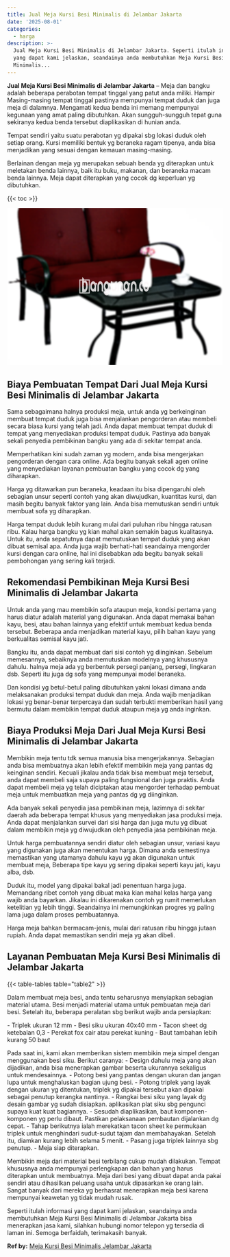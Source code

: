 ```yaml
---
title: Jual Meja Kursi Besi Minimalis di Jelambar Jakarta
date: '2025-08-01'
categories:
  - harga
description: >-
  Jual Meja Kursi Besi Minimalis di Jelambar Jakarta. Seperti itulah informasi
  yang dapat kami jelaskan, seandainya anda membutuhkan Meja Kursi Besi
  Minimalis...
---
```


**Jual Meja Kursi Besi Minimalis di Jelambar Jakarta** – Meja dan bangku adalah beberapa perabotan tempat tinggal yang patut anda miliki. Hampir Masing-masing tempat tinggal pastinya mempunyai tempat duduk dan juga meja di dalamnya. Mengamati kedua benda ini memang mempunyai kegunaan yang amat paling dibutuhkan. Akan sungguh-sungguh tepat guna sekiranya kedua benda tersebut diaplikasikan di hunian anda.

Tempat sendiri yaitu suatu perabotan yg dipakai sbg lokasi duduk oleh setiap orang. Kursi memiliki bentuk yg beraneka ragam tipenya, anda bisa menjadikan yang sesuai dengan kemauan masing-masing.

Berlainan dengan meja yg merupakan sebuah benda yg diterapkan untuk meletakan benda lainnya, baik itu buku, makanan, dan beraneka macam benda lainnya. Meja dapat diterapkan yang cocok dg keperluan yg dibutuhkan.

{{< toc >}}

![Jual Meja Kursi Besi Minimalis di Jelambar Jakarta](/images/jual-meja-besi-murah31.png)

## Biaya Pembuatan Tempat Dari Jual Meja Kursi Besi Minimalis di Jelambar Jakarta

Sama sebagaimana halnya produksi meja, untuk anda yg berkeinginan membuat tempat duduk juga bisa menjalankan pengorderan atau membeli secara biasa kursi yang telah jadi. Anda dapat membuat tempat duduk di tempat yang menyediakan produksi tempat duduk. Pastinya ada banyak sekali penyedia pembikinan bangku yang ada di sekitar tempat anda.

Memperhatikan kini sudah zaman yg modern, anda bisa mengerjakan pengorderan dengan cara online. Ada begitu banyak sekali agen online yang menyediakan layanan pembuatan bangku yang cocok dg yang diharapkan.

Harga yg ditawarkan pun beraneka, keadaan itu bisa dipengaruhi oleh sebagian unsur seperti contoh yang akan diwujudkan, kuantitas kursi, dan masih begitu banyak faktor yang lain. Anda bisa memutuskan sendiri untuk membuat sofa yg diharapkan.

Harga tempat duduk lebih kurang mulai dari puluhan ribu hingga ratusan ribu. Kalau harga bangku yg kian mahal akan semakin bagus kualitasnya. Untuk itu, anda sepatutnya dapat memutuskan tempat duduk yang akan dibuat semisal apa. Anda juga wajib berhati-hati seandainya mengorder kursi dengan cara online, hal ini disebabkan ada begitu banyak sekali pembohongan yang sering kali terjadi.

## Rekomendasi Pembikinan Meja Kursi Besi Minimalis di Jelambar Jakarta

Untuk anda yang mau membikin sofa ataupun meja, kondisi pertama yang harus diatur adalah material yang digunakan. Anda dapat memakai bahan kayu, besi, atau bahan lainnya yang efektif untuk membuat kedua benda tersebut. Beberapa anda menjadikan material kayu, pilih bahan kayu yang berkualitas semisal kayu jati.

Bangku itu, anda dapat membuat dari sisi contoh yg diinginkan. Sebelum memesannya, sebaiknya anda memutuskan modelnya yang khususnya dahulu. halnya meja ada yg berbentuk persegi panjang, persegi, lingkaran dsb. Seperti itu juga dg sofa yang mempunyai model beraneka.

Dan kondisi yg betul-betul paling dibutuhkan yakni lokasi dimana anda melaksanakan produksi tempat duduk dan meja. Anda wajib menjadikan lokasi yg benar-benar terpercaya dan sudah terbukti memberikan hasil yang bermutu dalam membikin tempat duduk ataupun meja yg anda inginkan.

## Biaya Produksi Meja Dari Jual Meja Kursi Besi Minimalis di Jelambar Jakarta

Membikin meja tentu tdk semua manusia bisa mengerjakannya. Sebagian anda bisa membuatnya akan lebih efektif membikin meja yang pantas dg keinginan sendiri. Kecuali jikalau anda tidak bisa membuat meja tersebut, anda dapat membeli saja supaya paling fungsional dan juga praktis. Anda dapat membeli meja yg telah diciptakan atau mengorder terhadap pembuat meja untuk membuatkan meja yang pantas dg yg diinginkan.

Ada banyak sekali penyedia jasa pembikinan meja, lazimnya di sekitar daerah ada beberapa tempat khusus yang menyediakan jasa produksi meja. Anda dapat menjalankan survei dari sisi harga dan juga mutu yg dibuat dalam membikin meja yg diwujudkan oleh penyedia jasa pembikinan meja.

Untuk harga pembuatannya sendiri diatur oleh sebagian unsur, variasi kayu yang digunakan juga akan menentukan harga. Dimana anda semestinya memastikan yang utamanya dahulu kayu yg akan digunakan untuk membuat meja, Beberapa tipe kayu yg sering dipakai seperti kayu jati, kayu alba, dsb.

Duduk itu, model yang dipakai bakal jadi penentuan harga juga. Memandang ribet contoh yang dibuat maka kian mahal kelas harga yang wajib anda bayarkan. Jikalau ini dikarenakan contoh yg rumit memerlukan ketelitian yg lebih tinggi. Seandainya ini memungkinkan progres yg paling lama juga dalam proses pembuatannya.

Harga meja bahkan bermacam-jenis, mulai dari ratusan ribu hingga jutaan rupiah. Anda dapat memastikan sendiri meja yg akan dibeli.

## Layanan Pembuatan Meja Kursi Besi Minimalis di Jelambar Jakarta

{{< table-tables table="table2" >}}

Dalam membuat meja besi, anda tentu seharusnya menyiapkan sebagian material utama. Besi menjadi material utama untuk pembuatan meja dari besi. Setelah itu, beberapa peralatan sbg berikut wajib anda persiapkan:

\- Triplek ukuran 12 mm - Besi siku ukuran 40x40 mm - Tacon sheet dg ketebalan 0,3 - Perekat fox cair atau perekat kuning - Baut tambahan lebih kurang 50 baut

Pada saat ini, kami akan memberikan sistem membikin meja simpel dengan menggunakan besi siku. Berikut caranya: - Design dahulu meja yang akan dijadikan, anda bisa menerapkan gambar beserta ukurannya sekaligus untuk mendesainnya. - Potong besi yang pantas dengan ukuran dan jangan lupa untuk menghaluskan bagian ujung besi. - Potong triplek yang layak dengan ukuran yg ditentukan, triplek yg dipakai tersebut akan dipakai sebagai penutup kerangka nantinya. - Rangkai besi siku yang layak dg desain gambar yg sudah disiapkan. aplikasikan plat siku sbg pengunci supaya kuat kuat bagiannya. - Sesudah diaplikasikan, baut komponen-komponen yg perlu dibaut. Pastikan pelaksanaan pembautan dijalankan dg cepat. - Tahap berikutnya ialah merekatkan tacon sheet ke permukaan triplek untuk menghindari sudut-sudut tajam dan membahayakan. Setelah itu, diamkan kurang lebih selama 5 menit. - Pasang juga triplek lainnya sbg penutup. - Meja siap diterapkan.

Membikin meja dari material besi terbilang cukup mudah dilakukan. Tempat khususnya anda mempunyai perlengkapan dan bahan yang harus diterapkan untuk membuatnya. Meja dari besi yang dibuat dapat anda pakai sendiri atau dihasilkan peluang usaha untuk dipasarkan ke orang lain. Sangat banyak dari mereka yg berhasrat menerapkan meja besi karena mempunyai keawetan yg tidak mudah rusak.

Seperti itulah informasi yang dapat kami jelaskan, seandainya anda membutuhkan Meja Kursi Besi Minimalis di Jelambar Jakarta bisa menerapkan jasa kami, silahkan hubungi nomor telepon yg tersedia di laman ini. Semoga berfaidah, terimakasih banyak.

**Ref by:** [Meja Kursi Besi Minimalis Jelambar Jakarta](https://id.wikipedia.org/wiki/Meja)
